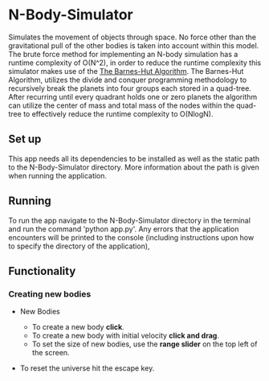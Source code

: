 # N-Body-Simulator

Simulates the movement of objects through space. No force other than the gravitational pull of the other bodies is taken into account
within this model. The brute force method for implementing an N-body simulation has a runtime complexity of O(N^2), in order to reduce the
runtime complexity this simulator makes use of the <a href="http://arborjs.org/docs/barnes-hut" title="Title">The Barnes-Hut Algorithm</a>. The Barnes-Hut Algorithm, utilizes the divide and conquer
programming methodology to recursively break the planets into four groups each stored in a quad-tree. After recurring until every quadrant holds one or zero planets
the algorithm can utilize the center of mass and total mass of the nodes within the quad-tree to effectively reduce the runtime complexity to O(NlogN).

## Set up

This app needs all its dependencies to be installed as well as the static path to the N-Body-Simulator directory. More information about the path
is given when running the application.

## Running

To run the app navigate to the N-Body-Simulator directory in the terminal and run the command 'python app.py'.
Any errors that the application encounters will be printed to the console (including instructions upon how to specify the directory of the application),

## Functionality

### Creating new bodies

- New Bodies
  - To create a new body <b>click</b>.
  - To create a new body with initial velocity <b>click and drag</b>.
  - To set the size of new bodies, use the <B>range slider</B> on the top left of the screen.

- To reset the universe hit the escape key.
